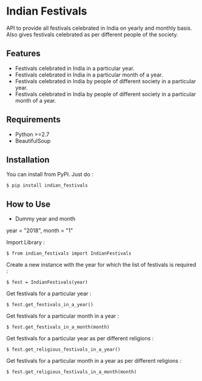 # Indian Festivals

API to provide all festivals celebrated in India on yearly and monthly basis.
Also gives festivals celebrated as per different people of the society.

## Features

- Festivals celebrated in India in a particular year.
- Festivals celebrated in India in a particular month of a year.
- Festivals celebrated in India by people of different society in a particular year.
- Festivals celebrated in India by people of different society in a particular month of a year.

## Requirements

- Python >=2.7
- BeautifulSoup

## Installation

You can install from PyPI. Just do :

    $ pip install indian_festivals

## How to Use

- Dummy year and month

year = "2018", month = "1"

Import Library :

    $ from indian_festivals import IndianFestivals
    
Create a new instance with the year for which the list of festivals is required :

    $ fest = IndianFestivals(year)

Get festivals for a particular year :

    $ fest.get_festivals_in_a_year()
    
Get festivals for a particular month in a year :

    $ fest.get_festivals_in_a_month(month)

Get festivals for a particular year as per different religions :

    $ fest.get_religious_festivals_in_a_year()
    
Get festivals for a particular month in a year as per different religions :

    $ fest.get_religious_festivals_in_a_month(month)
